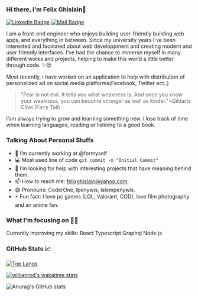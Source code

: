 ### Hi there, i'm Felix Ghislain👋
[![Linkedin Badge](https://img.shields.io/badge/-LinkedIn-0e76a8?style=flat&labelColor=0e76a8&logo=linkedin&logoColor=white)](https://www.linkedin.com/in/felix-ghislain-5421b2163/)
[![Mail Badge](https://img.shields.io/badge/-Instagram-e84393?style=flat&labelColor=e84393&logo=instagram&logoColor=white)](https://instagram.com/islempenywis) 

I am a front-end engineer who enjoys building user-friendly building web apps, and everything in between.
Since my university years I've been  interested and facinated about web developpment and creating modern and user friendly interfaces. I've had the chance to immerse myself in many different works and projects, helping to make this world a little better through code. ✨😍

Most recently, i have worked on an application to help with distribution of personalized ad on social media platforms(Facebook, Twitter ect..)

>"Fear is not evil. It tells you what weakness is. And once you know your weakness, you can become stronger as well as kinder."~Gildarts Clive (Fairy Tail)

I’am always trying to grow and learning something new. i lose track of time when learning languages, reading or listining to a good book.


### Talking About Personal Stuffs
- 🔭 I’m currently working at @formyself
- :computer: Most used line of code `git commit -m "Initial Commit"`
- 🤔 I’m looking for help with interesting projects that have meaning behind them.
- 📫 How to reach me: felixghislain@yahoo.com.
- 😄 Pronouns: CoderOne, Ipenywis, islempenywis.
- ⚡ Fun fact: I love pc games (LOL, Valorant, COD), love film photography and an anime fan.

### What I'm focusing on 👨‍💻
Currently improving my skills: React Typescript Graphql Node js.

### GitHub Stats 📈 
[![Top Langs](https://github-readme-stats.vercel.app/api/top-langs/?username=felixghislaindev&layout=compact&theme=dark)](https://github.com/anuraghazra/github-readme-stats)

[![willianrod's wakatime stats](https://github-readme-stats.vercel.app/api/wakatime?username=felixghislain&theme=dark)](https://github.com/anuraghazra/github-readme-stats)

![Anurag's GitHub stats](https://github-readme-stats.vercel.app/api?username=felixghislaindev&show_icons=true&theme=dark&layout=compact)

<!--**felixghislaindev/felixghislaindev** is a ✨ _special_ ✨ repository because its `README.md` (this file) appears on your GitHub profile.
### Hi there, i'm Felix Ghislain👋
Here are some ideas to get you started:

- 🔭 I’m currently working on ...
- 🌱 I’m currently learning Typescript React Graphql Node js
- 👯 I’m looking to collaborate on ...
- 🤔 I’m looking for help with ...
- 💬 Ask me about ...felixghislain@yahoo.com
- 📫 How to reach me: ...
- 😄 Pronouns: ...
- ⚡ Fun fact: ...
-->
